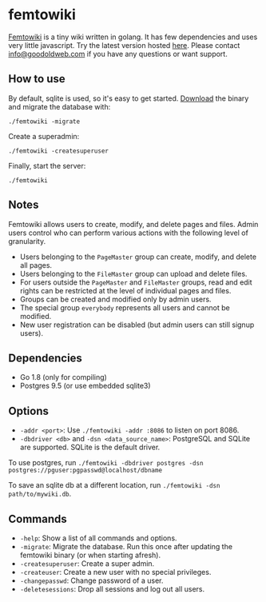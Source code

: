 femtowiki
=========

[Femtowiki](http://www.goodoldweb.com) is a tiny wiki written in golang. It has few dependencies and uses very little javascript.
Try the latest version hosted [here](https://wiki.goodoldweb.com). Please contact [info@goodoldweb.com](mailto:info@goodoldweb.com)
if you have any questions or want support.

How to use
----------

By default, sqlite is used, so it's easy to get started.
[Download](https://github.com/s-gv/femtowiki/releases) the binary and migrate the database with:

```
./femtowiki -migrate
```

Create a superadmin:

```
./femtowiki -createsuperuser
```

Finally, start the server:

```
./femtowiki
```

Notes
-----

Femtowiki allows users to create, modify, and delete pages and files.
Admin users control who can perform various actions with the following level of granularity.

- Users belonging to the `PageMaster` group can create, modify, and delete all pages.
- Users belonging to the `FileMaster` group can upload and delete files.
- For users outside the `PageMaster` and `FileMaster` groups, read and edit rights can be restricted at the level
of individual pages and files.
- Groups can be created and modified only by admin users.
- The special group `everybody` represents all users and cannot be modified.
- New user registration can be disabled (but admin users can still signup users).


Dependencies
------------

- Go 1.8 (only for compiling)
- Postgres 9.5 (or use embedded sqlite3)

Options
-------

- `-addr <port>`: Use `./femtowiki -addr :8086` to listen on port 8086.
- `-dbdriver <db>` and `-dsn <data_source_name>`: PostgreSQL and SQLite are supported. SQLite is the default driver.

To use postgres, run `./femtowiki -dbdriver postgres -dsn postgres://pguser:pgpasswd@localhost/dbname`

To save an sqlite db at a different location, run `./femtowiki -dsn path/to/mywiki.db`.

Commands
--------

- `-help`: Show a list of all commands and options.
- `-migrate`: Migrate the database. Run this once after updating the femtowiki binary (or when starting afresh).
- `-createsuperuser`: Create a super admin.
- `-createuser`: Create a new user with no special privileges.
- `-changepasswd`: Change password of a user.
- `-deletesessions`: Drop all sessions and log out all users.